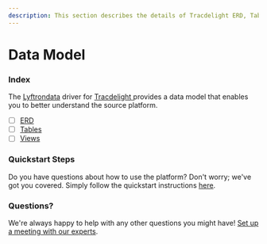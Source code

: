 ```yaml
---
description: This section describes the details of Tracdelight ERD, Tables, and Views.
---
```


# Data Model

### Index

The  [Lyftrondata](https://www.lyftrondata.com/) driver for [Tracdelight](https://www.lyftrondata.com/integration/tracdelight/)[ ](https://www.lyftrondata.com/integration/tracdelight/)provides a data model that enables you to better understand the source platform.

* [ ] [ERD](../../../marketing-analytics/tracdelight/data-model/erd.md)
* [ ] [Tables](../../../marketing-analytics/tracdelight/data-model/tables.md)
* [ ] [Views](../../../marketing-analytics/tracdelight/data-model/views.md)

### Quickstart Steps

Do you have questions about how to use the platform? Don't worry; we've got you covered. Simply follow the quickstart instructions [here](../../../../quickstart-steps.md).

### Questions? <a href="#questions" id="questions"></a>

We're always happy to help with any other questions you might have! [Set up a meeting with our experts](https://www.lyftrondata.com/book-a-meeting/).

